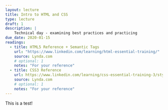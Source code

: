 ```yaml
---
layout: lecture
title: Intro to HTML and CSS
type: lecture
draft: 1
description: |
    Technical day - examining best practices and practicing
due_date: 2020-01-15
readings:
  - title: HTML5 Reference + Semantic Tags
    url: "https://www.linkedin.com/learning/html-essential-training/"
    source: Lynda.com
    # optional: 1
    notes: "For your reference"
  - title: CSS3 Reference
    url: https://www.linkedin.com/learning/css-essential-training-3/styling-documents-consistently
    source: Lynda.com
    # optional: 1
    notes: "For your reference"
---
```


This is a test!